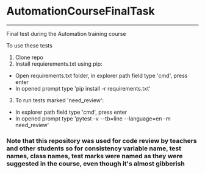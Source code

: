 # AutomationCourseFinalTask

---

Final test during the Automation training course

To use these tests
1. Clone repo
2. Install requierements.txt using pip:
 - Open requirements.txt folder, in explorer path field type 'cmd', press enter
 - In opened prompt type 'pip install -r requirements.txt'
3. To run tests marked 'need_review':
 - In explorer path field type 'cmd', press enter
 - In opened prompt type 'pytest -v --tb=line --language=en -m need_review'

### Note that this repository was used for code review by teachers and other students so for consistency variable name, test names, class names, test marks were named as they were suggested in the course, even though it's almost gibberish
